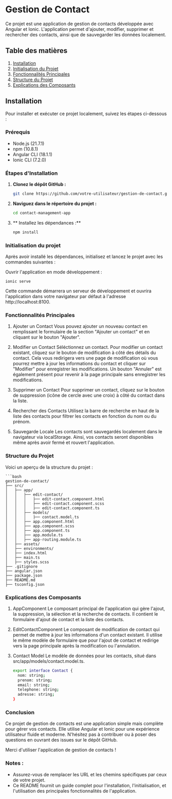# Gestion de Contact

Ce projet est une application de gestion de contacts développée avec Angular et Ionic. L'application permet d'ajouter, modifier, supprimer et rechercher des contacts, ainsi que de sauvegarder les données localement.

## Table des matières

1. [Installation](#installation)
2. [Initialisation du Projet](#initialisation-du-projet)
3. [Fonctionnalités Principales](#fonctionnalités-principales)
4. [Structure du Projet](#structure-du-projet)
5. [Explications des Composants](#explications-des-composants)

## Installation

Pour installer et exécuter ce projet localement, suivez les étapes ci-dessous :

### Prérequis

- Node.js (21.7.1)
- npm (10.8.1)
- Angular CLI (18.1.1)
- Ionic CLI (7.2.0)

### Étapes d'Installation

1. **Clonez le dépôt GitHub :**

   ```bash
   git clone https://github.com/votre-utilisateur/gestion-de-contact.git

2. **Naviguez dans le répertoire du projet :**
   ```bash
   cd contact-management-app

3. ** Installez les dépendances :**
   ```bash
   npm install

### Initialisation du projet

Après avoir installé les dépendances, initialisez et lancez le projet avec les commandes suivantes :

Ouvrir l'application en mode développement :

    ionic serve



Cette commande démarrera un serveur de développement et ouvrira l'application dans votre navigateur par défaut à l'adresse http://localhost:8100.


### Fonctionnalités Principales

1. Ajouter un Contact
Vous pouvez ajouter un nouveau contact en remplissant le formulaire de la section "Ajouter un contact" et en cliquant sur le bouton "Ajouter".

2. Modifier un Contact
Séléctionnez un contact. Pour modifier un contact existant, cliquez sur le bouton de modification à côté des détails du contact. Cela vous redirigera vers une page de modification où vous pourrez mettre à jour les informations du contact et cliquer sur "Modifier" pour enregistrer les modifications. Un bouton "Annuler" est également présent pour revenir à la page principale sans enregistrer les modifications.

3. Supprimer un Contact
Pour supprimer un contact, cliquez sur le bouton de suppression (icône de cercle avec une croix) à côté du contact dans la liste.

4. Rechercher des Contacts
Utilisez la barre de recherche en haut de la liste des contacts pour filtrer les contacts en fonction du nom ou du prénom.

5. Sauvegarde Locale
Les contacts sont sauvegardés localement dans le navigateur via localStorage. Ainsi, vos contacts seront disponibles même après avoir fermé et rouvert l'application.

### Structure du Projet

Voici un aperçu de la structure du projet :

    ```bash
    gestion-de-contact/
    ├── src/
    │   ├── app/
    │   │   ├── edit-contact/
    │   │   │   ├── edit-contact.component.html
    │   │   │   ├── edit-contact.component.scss
    │   │   │   ├── edit-contact.component.ts
    │   │   ├── models/
    │   │   │   ├── contact.model.ts
    │   │   ├── app.component.html
    │   │   ├── app.component.scss
    │   │   ├── app.component.ts
    │   │   ├── app.module.ts
    │   │   ├── app-routing.module.ts
    │   ├── assets/
    │   ├── environments/
    │   ├── index.html
    │   ├── main.ts
    │   ├── styles.scss
    ├── .gitignore
    ├── angular.json
    ├── package.json
    ├── README.md
    ├── tsconfig.json


### Explications des Composants

1. AppComponent
Le composant principal de l'application qui gère l'ajout, la suppression, la sélection et la recherche de contacts. Il contient le formulaire d'ajout de contact et la liste des contacts.

2. EditContactComponent
Le composant de modification de contact qui permet de mettre à jour les informations d'un contact existant. Il utilise le même modèle de formulaire que pour l'ajout de contact et redirige vers la page principale après la modification ou l'annulation.

3. Contact Model
Le modèle de données pour les contacts, situé dans src/app/models/contact.model.ts.

    ```bash
    export interface Contact {
      nom: string;
      prenom: string;
      email: string;
      telephone: string;
      adresse: string;
    }

### Conclusion

Ce projet de gestion de contacts est une application simple mais complète pour gérer vos contacts. Elle utilise Angular et Ionic pour une expérience utilisateur fluide et moderne. N'hésitez pas à contribuer ou à poser des questions en ouvrant des issues sur le dépôt GitHub.

Merci d'utiliser l'application de gestion de contacts !


### Notes :
- Assurez-vous de remplacer les URL et les chemins spécifiques par ceux de votre projet.
- Ce README fournit un guide complet pour l'installation, l'initialisation, et l'utilisation des principales fonctionnalités de l'application.



    
